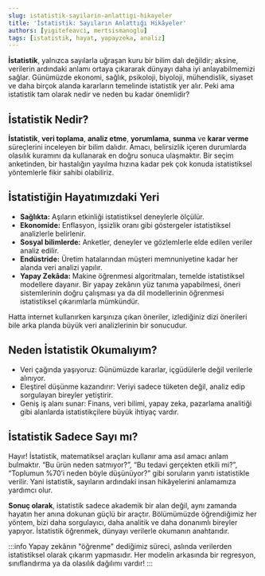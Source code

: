 ```yaml
---
slug: istatistik-sayilarin-anlattigi-hikayeler
title: 'İstatistik: Sayıların Anlattığı Hikâyeler'
authors: [yigitefeavci, mertsismanoglu]
tags: [istatistik, hayat, yapayzeka, analiz]
---
```


**İstatistik**, yalnızca sayılarla uğraşan kuru bir bilim dalı değildir; aksine, verilerin ardındaki anlamı ortaya çıkararak dünyayı daha iyi anlayabilmemizi sağlar. Günümüzde ekonomi, sağlık, psikoloji, biyoloji, mühendislik, siyaset ve daha birçok alanda kararların temelinde istatistik yer alır. Peki ama istatistik tam olarak nedir ve neden bu kadar önemlidir?

## İstatistik Nedir?
**İstatistik**, **veri toplama**, **analiz etme**, **yorumlama**, **sunma** ve **karar verme** süreçlerini inceleyen bir bilim dalıdır. Amacı, belirsizlik içeren durumlarda olasılık kuramını da kullanarak en doğru sonuca ulaşmaktır. Bir seçim anketinden, bir hastalığın yayılma hızına kadar pek çok konuda istatistiksel yöntemlerle fikir sahibi olabiliriz.

## İstatistiğin Hayatımızdaki Yeri
- **Sağlıkta:** Aşıların etkinliği istatistiksel deneylerle ölçülür.
- **Ekonomide:** Enflasyon, işsizlik oranı gibi göstergeler istatistiksel analizlerle belirlenir.
- **Sosyal bilimlerde:** Anketler, deneyler ve gözlemlerle elde edilen veriler analiz edilir.
- **Endüstride:** Üretim hatalarından müşteri memnuniyetine kadar her alanda veri analizi yapılır.
- **Yapay Zekâda:** Makine öğrenmesi algoritmaları, temelde istatistiksel modellere dayanır. Bir yapay zekânın yüz tanıma yapabilmesi, öneri sistemlerinin doğru çalışması ya da dil modellerinin öğrenmesi istatistiksel çıkarımlarla mümkündür.

Hatta internet kullanırken karşınıza çıkan öneriler, izlediğiniz dizi önerileri bile arka planda büyük veri analizlerinin bir sonucudur.

## Neden İstatistik Okumalıyım?
- Veri çağında yaşıyoruz: Günümüzde kararlar, içgüdülerle değil verilerle alınıyor.
- Eleştirel düşünme kazandırır: Veriyi sadece tüketen değil, analiz edip sorgulayan bireyler yetiştirir.
- Geniş iş alanı sunar: Finans, veri bilimi, yapay zeka, pazarlama analitiği gibi alanlarda istatistikçilere büyük ihtiyaç vardır.

## İstatistik Sadece Sayı mı?
Hayır! İstatistik, matematiksel araçları kullanır ama asıl amacı anlam bulmaktır. “Bu ürün neden satmıyor?”, “Bu tedavi gerçekten etkili mi?”, “Toplumun %70’i neden böyle düşünüyor?” gibi soruların yanıtı istatistikle verilir. Yani istatistik, sayıların ardındaki insan hikâyelerini anlamamıza yardımcı olur.

**Sonuç olarak**, istatistik sadece akademik bir alan değil, aynı zamanda hayatın her anına dokunan güçlü bir araçtır. Bölümümüzde öğrendiğimiz her yöntem, bizi daha sorgulayıcı, daha analitik ve daha donanımlı bireyler yapıyor. İstatistik öğrenmek, dünyayı verilerle okumanın anahtarıdır.

:::info
Yapay zekânın "öğrenme" dediğimiz süreci, aslında verilerden istatistiksel olarak çıkarım yapmasıdır. Her modelin arkasında bir regresyon, sınıflandırma ya da olasılık dağılımı vardır!
:::